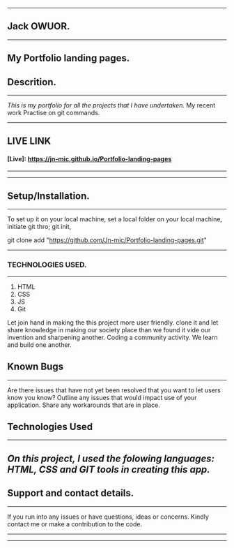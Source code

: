 ___
## Jack OWUOR.
---
My Portfolio landing pages.
---
## Descrition.
---
*This is my portfolio for all the projects that I have undertaken.*
 My recent work Practise on git commands.

---
## LIVE LINK
 #### [Live]: https://jn-mic.github.io/Portfolio-landing-pages
 
___
---
## Setup/Installation.
---
To set up it on your local machine,
set a local folder on your local machine,
initiate git thro; git init,

git clone add "https://github.com/Jn-mic/Portfolio-landing-pages.git"

---

### TECHNOLOGIES USED.
---
1. HTML
1. CSS
1. JS
1. Git

  Let join hand in making the this project more user friendly. clone it and let share knowledge in making our society place than we found it vide our invention and sharpening another. Coding a community activity. We learn and build one another.
## Known Bugs
---
 Are there issues that have not yet been resolved that you want to let users know you know? Outline any issues that would impact use of your application. Share any workarounds that are in place. 
## Technologies Used
___
*On this project, I used the folowing languages: HTML, CSS and GIT tools in  creating this app.* 
---
## Support and contact details.
___
If you run into any issues or have questions, ideas or concerns. Kindly contact me or make a contribution to the code.
_____
---
